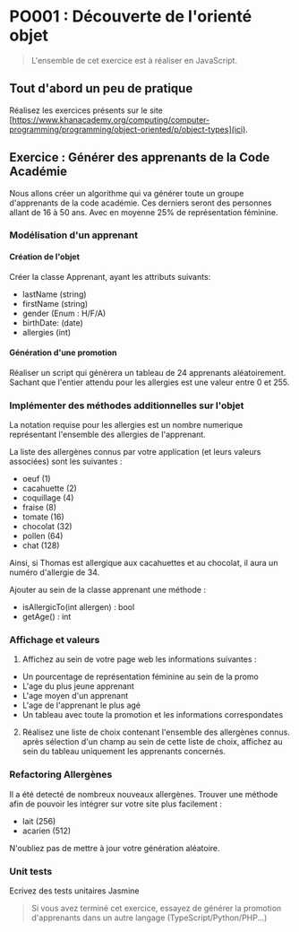 # PO001 : Découverte de l'orienté objet

> L'ensemble de cet exercice est à réaliser en JavaScript. 

## Tout d'abord un peu de pratique
Réalisez les exercices présents sur le site [https://www.khanacademy.org/computing/computer-programming/programming/object-oriented/p/object-types](ici).

## Exercice : Générer des apprenants de la Code Académie

Nous allons créer un algorithme qui va générer toute un groupe d'apprenants de la code académie. 
Ces derniers seront des personnes allant de 16 à 50 ans. Avec en moyenne 25% de représentation féminine.

### Modélisation d'un apprenant

#### Création de l'objet


Créer la classe Apprenant, ayant les attributs suivants:

* lastName (string)
* firstName (string)
* gender (Enum : H/F/A)
* birthDate: (date)
* allergies (int)

#### Génération d'une promotion

Réaliser un script qui génèrera un tableau de 24 apprenants aléatoirement. Sachant que l'entier attendu pour les allergies est une valeur entre 0 et 255.

### Implémenter des méthodes additionnelles sur l'objet

La notation requise pour les allergies est un nombre numerique représentant l'ensemble des allergies de l'apprenant.

La liste des allergènes connus par votre application (et leurs valeurs associées)  sont les suivantes :

 * oeuf (1)
 * cacahuette (2)
 * coquillage (4)
 * fraise (8)
 * tomate (16)
 * chocolat (32)
 * pollen (64)
 * chat (128)

Ainsi, si Thomas est allergique aux cacahuettes et au chocolat, il aura un numéro d'allergie de 34.

Ajouter au sein de la classe apprenant une méthode : 
 * isAllergicTo(int allergen) : bool
 * getAge() : int

### Affichage et valeurs

1) Affichez au sein de votre page web les informations suivantes : 
 * Un pourcentage de représentation féminine au sein de la promo
 * L'age du plus jeune apprenant
 * L'age moyen d'un apprenant
 * L'age de l'apprenant le plus agé
 * Un tableau avec toute la promotion et les informations correspondates

2) Réalisez une liste de choix contenant l'ensemble des allergènes connus. après sélection d'un champ au sein de cette liste de choix, affichez au sein du tableau uniquement les apprenants concernés.

### Refactoring Allergènes 

Il a été detecté de nombreux nouveaux allergènes. Trouver une méthode afin de pouvoir les intégrer sur votre site plus facilement : 
 * lait (256)
 * acarien  (512)

N'oubliez pas de mettre à  jour votre génération aléatoire.

### Unit tests
Ecrivez des tests unitaires Jasmine



>  Si vous avez terminé cet exercice, essayez de générer la promotion d'apprenants dans un autre langage (TypeScript/Python/PHP...)